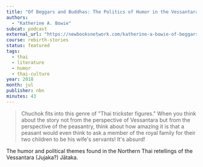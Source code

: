 ```yaml
---
title: "Of Beggars and Buddhas: The Politics of Humor in the Vessantara Jataka in Thailand"
authors:
  - "Katherine A. Bowie"
subcat: podcast
external_url: "https://newbooksnetwork.com/katherine-a-bowie-of-beggars-and-buddhas-the-politics-of-humor-in-the-vessantara-jataka-in-thailand-u-wisconsin-press-2017/"
course: rebirth-stories
status: featured
tags:
  - thai
  - literature
  - humor
  - thai-culture
year: 2018
month: jul
publisher: nbn
minutes: 43
---
```


> Chuchok fits into this genre of "Thai trickster figures."
When you think about the story not from the perspective of Vessantara but from the perspective of the peasantry, think about how amazing it is that a peasant would even think to ask a member of the royal family for their two children to be his wife's servants!
It's absurd! 

The humor and political themes found in the Northern Thai retellings of the Vessantara (Jujaka?) Jātaka.
